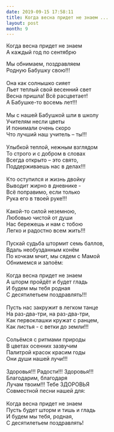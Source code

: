 ```yaml
---
date: 2019-09-15 17:58:11
title: Когда весна придет не знаем ...
layout: post
month: 9
---
```

Когда весна придет не знаем <br/>
А каждый год по сентябрю <br/>
<!--more-->
Мы обнимаем, поздравляем <br/>
Родную Бабушку свою!!! <br/>
 <br/>
Она как солнышко сияет <br/>
Льет теплый свой весенний свет <br/>
Весна пришла! Всё расцветает! <br/>
А Бабушке-то восемь лет!!! <br/>
 <br/>
Мы с нашей Бабушкой шли в школу <br/>
Учителям несли цветы <br/>
И понимали очень скоро <br/>
Что лучший наш учитель – ты!!! <br/>
 <br/>
Улыбкой теплой, нежным взглядом <br/>
То строго и с добром в словах <br/>
Всегда открыто – это свято, <br/>
Поддерживаешь нас в делах!!! <br/>
 <br/>
Кто оступился и жизнь двойку <br/>
Выводит жирно в дневнике - <br/>
Всё поправимо, если только <br/>
Рука его в твоей руке!!! <br/>
 <br/>
Какой-то силой неземною, <br/>
Любовью чистой от души <br/>
Нас бережешь и нам с тобою <br/>
Легко и радостно всем жить!!! <br/>
 <br/>
Пускай судьба штормит семь баллов, <br/>
Вдаль необузданным конём <br/>
По кочкам мчит, мы сядем с Мамой <br/>
Обнимемся и запоём: <br/>
 <br/>
Когда весна придет не знаем <br/>
А шторм пройдёт и будет гладь <br/>
И будем мы тебя родная <br/>
С десятилетьем поздравлять!!! <br/>
 <br/>
Пусть нас закружит в легком танце <br/>
На раз-два-три, на раз-два-три, <br/>
Как первоклашки кружат с ранцем, <br/>
Как листья - с ветки до земли!!! <br/>
 <br/>
Сольёмся с ритмами природы <br/>
В цветах осенних зазвучим <br/>
Палитрой красок красим годы <br/>
Они души нашей лучи!!! <br/>
 <br/>
Здоровья!!! Радости!!! Здоровья!!! <br/>
Благодарим, благодаря <br/>
Лучам твоим!!! Тебе ЗДОРОВЬЯ <br/>
Совместной песни нашей для:<br/>
 <br/>
Когда весна придет не знаем <br/>
Пусть будет шторм и тишь и гладь <br/>
И будем мы тебя, родная, <br/>
С десятилетьем поздравлять!<br/>